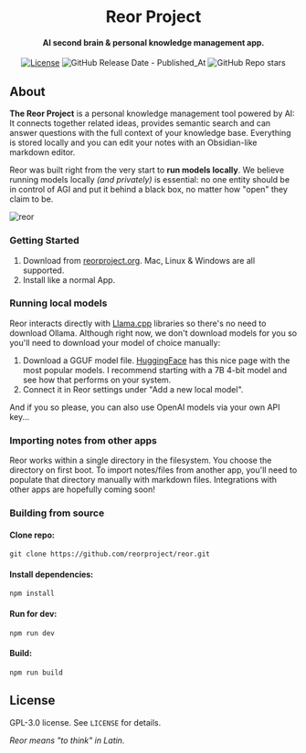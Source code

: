<h1 align="center">Reor Project</h1>
<!-- <p align="center">
    <img src="logo_or_graphic_representation.png" alt="Reor Logo">
</p> -->

<h4 align="center">
AI second brain & personal knowledge management app. </h4>

<p align="center">
    <a href="LICENSE"><img alt="License" src="https://img.shields.io/badge/license-GPLv3-blue.svg"></a>
<img alt="GitHub Release Date - Published_At" src="https://img.shields.io/github/release-date/reorproject/reor">
    <img alt="GitHub Repo stars" src="https://img.shields.io/github/stars/reorproject/reor">

</p>
<!-- <img width="1342" alt="Screenshot 2024-01-10 at 18 43 31" src="https://github.com/reorproject/reor/assets/17236551/336ff84d-cecc-44de-bd92-57ff61579dea"> -->
<!-- <img width="1203" alt="Screenshot 2024-01-10 at 18 24 55" src="https://github.com/reorproject/reor/assets/17236551/cde5ab19-b394-459e-8657-bfc4f204014f"> -->
<!-- <img width="1202" alt="Screenshot 2024-01-10 at 18 50 03" src="https://github.com/reorproject/reor/assets/17236551/c85fdc6b-057f-4693-829a-d0e45da6113e"> -->
<!-- <img width="1200" alt="Screenshot 2024-01-10 at 18 54 02" src="https://github.com/reorproject/reor/assets/17236551/e6d3b7af-d3f4-4ffe-a2a6-f4682beaff06"> -->


## About
**The Reor Project** is a personal knowledge management tool powered by AI: It connects together related ideas, provides semantic search and can answer questions with the full context of your knowledge base. Everything is stored locally and you can edit your notes with an Obsidian-like markdown editor. 

Reor was built right from the very start to **run models locally**. We believe running models locally *(and privately)* is essential: no one entity should be in control of AGI and put it behind a black box, no matter how "open" they claim to be. 

![reor](https://github.com/reorproject/reor/assets/17236551/cf743f16-fe5d-4099-bc08-74b8c76709c4)

### Getting Started
1. Download from [reorproject.org](https://reorproject.org). Mac, Linux & Windows are all supported.
2. Install like a normal App.


### Running local models
Reor interacts directly with [Llama.cpp](https://github.com/ggerganov/llama.cpp) libraries so there's no need to download Ollama. Although right now, we don't download models for you so you'll need to download your model of choice manually:
1. Download a GGUF model file. [HuggingFace](https://huggingface.co/models?sort=downloads&search=gguf) has this nice page with the most popular models. I recommend starting with a 7B 4-bit model and see how that performs on your system.
2. Connect it in Reor settings under "Add a new local model".

And if you so please, you can also use OpenAI models via your own API key...

### Importing notes from other apps
Reor works within a single directory in the filesystem. You choose the directory on first boot.
To import notes/files from another app, you'll need to populate that directory manually with markdown files. Integrations with other apps are hopefully coming soon!


### Building from source
#### Clone repo:
```
git clone https://github.com/reorproject/reor.git
```
#### Install dependencies:
```
npm install
```
#### Run for dev:
```
npm run dev
```
#### Build:
```
npm run build
```

## License
GPL-3.0 license. See `LICENSE` for details.

*Reor means "to think" in Latin.*
